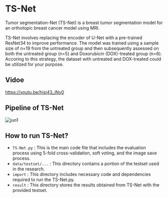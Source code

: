 # TS-Net

Tumor segmentation-Net (TS-Net) is a breast tumor segmentation model for an orthotopic breast cancer model using MRI.


TS-Net involves replacing the encoder of U-Net with a pre-trained ResNet34 to improve performance.
The model was trained using a sample size of n=19 from the untreated group and then subsequently assessed on both the untreated group (n=5) and Doxorubicin (DOX)-treated group (n=6). Accoring to this strategy, the dataset with untreated and DOX-treated could be utilized for your purpose. 
## Vidoe
https://youtu.be/hisi43_iNy0

## Pipeline of TS-Net
![jun1](https://github.com/ykj97/TS-Net/assets/131689170/7872eec2-f55c-499f-a783-abca0b1bd65d)

## How to run TS-Net?
- `TS-Net.py` : This is the main code file that includes the evaluation process using 5-fold cross-validation, soft voting, and the image save process.
- `data/testset/...` : This directory contains a portion of the testset used in the research. 
- `import` : This directory includes necessary code and dependencies required to run the TS-Net.py.
- `result` : This directory stores the results obtained from TS-Net with the provided testset.


